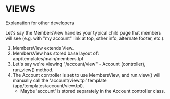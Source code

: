 VIEWS
=====

Explanation for other developers

Let's say the MembersView handles your typical child page that members will see (e.g. with "my account" link at top, other info, alternate footer, etc.).

1. MembersView extends View.
2. MembersView has stored base layout of: app/templates/main/members.tpl
3. Let's say we're viewing "/account/view" - Account (controller), run_view() method.
4. The Account controller is set to use MembersView, and run_view() will manually call the 'account/view.tpl' template (app/templates/account/view.tpl).
	* Maybe 'account' is stored separately in the Account controller class.
